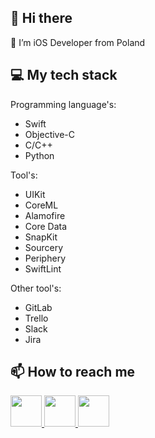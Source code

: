 ## 👋 Hi there

🌱 I’m iOS Developer from Poland

## 💻 My tech stack

Programming language's:
- Swift
- Objective-C
- C/C++
- Python

Tool's:
- UIKit
- CoreML
- Alamofire
- Core Data
- SnapKit
- Sourcery
- Periphery
- SwiftLint

Other tool's:
- GitLab 
- Trello
- Slack
- Jira

## 📫 How to reach me
<a href="https://www.linkedin.com/in/michał-nowak-53075a17a/"> <img src="https://i.imgur.com/Ba61VxB.png" width="50" height="50" /> </a>
<a href="https://twitter.com/mnowak061"> <img src="https://imgur.com/ocbAQn7.png" width="50" height="50" /> </a>
<a href="https://www.kaggle.com/mnowak061"> <img src="https://i.imgur.com/OUxxJ3I.png" width="50" height="50" /> </a>
